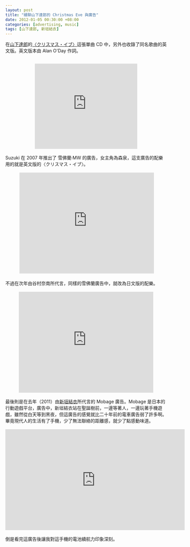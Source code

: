 ```yaml
--- 
layout: post
title: "續聊山下達郎的 Christmas Eve 與廣告"
date: 2012-01-05 00:30:00 +08:00
categories: [advertising, music]
tags: [山下達郎, 新垣結衣]
---
```


在<a href="http://reader.aqualuna.me/search/label/%E5%B1%B1%E4%B8%8B%E9%81%94%E9%83%8E">山下達郎</a>的<a href="http://reader.aqualuna.me/2012/01/xmas-express.html">〈クリスマス・イブ〉</a>這張單曲 CD 中，另外也收錄了同名歌曲的英文版。英文版本由&nbsp;Alan O'Day 作詞。<br /><br /><div class="separator" style="clear: both; text-align: center;"><object class="BLOGGER-youtube-video" classid="clsid:D27CDB6E-AE6D-11cf-96B8-444553540000" codebase="http://download.macromedia.com/pub/shockwave/cabs/flash/swflash.cab#version=6,0,40,0" data-thumbnail-src="http://2.gvt0.com/vi/_aOyI8kp4CY/0.jpg" height="266" width="320"><param name="movie" value="http://www.youtube.com/v/_aOyI8kp4CY&fs=1&source=uds" /><param name="bgcolor" value="#FFFFFF" /><embed width="320" height="266"  src="http://www.youtube.com/v/_aOyI8kp4CY&fs=1&source=uds" type="application/x-shockwave-flash"></embed></object></div><br />Suzuki 在 2007 年推出了 雪佛蘭‧MW 的廣告，女主角為森泉，這支廣告的配樂用的就是英文版的〈クリスマス・イブ〉。<br /><br /><div style="text-align: center;">&nbsp;<iframe allowfullscreen="" frameborder="0" height="315" src="http://www.youtube.com/embed/T_YXMI1pnN4" width="420"></iframe></div><div style="text-align: left;"><br /></div><div style="text-align: left;">不過在次年由谷村奈南所代言，同樣的雪佛蘭廣告中，就改為日文版的配樂。<br /><br /></div><div style="text-align: center;"><iframe allowfullscreen="" frameborder="0" height="315" src="http://www.youtube.com/embed/jBp0IDiPhmg" width="420"></iframe></div><br />最後則是在去年（2011）由<a href="http://reader.aqualuna.me/search/label/%E6%96%B0%E5%9E%A3%E7%B5%90%E8%A1%A3">新垣結衣</a>所代言的 Mobage 廣告。Mobage 是日本的行動遊戲平台，廣告中，新垣結衣站在聖誕樹前，一邊等著人，一邊玩著手機遊戲，雖然從白天等到黑夜，但這廣告的感覺就比二十年前的電車廣告弱了許多啊。畢竟現代人的生活有了手機，少了無法聯絡的距離感，就少了點感動味道。<br /><br /><div style="text-align: center;"><iframe allowfullscreen="" frameborder="0" height="315" src="http://www.youtube.com/embed/clbSLTxRLoQ" width="560"></iframe></div><br />倒是看完這廣告後讓我對這手機的電池續航力印象深刻。
